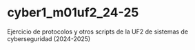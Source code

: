 # cyber1_m01uf2_24-25
Ejercicio de protocolos y otros scripts de la UF2 de sistemas de cyberseguridad (2024-2025)
